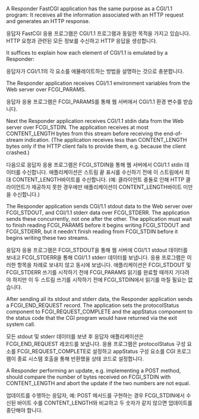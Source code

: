 A Responder FastCGI application has the same purpose as a CGI/1.1 program: It receives all the information associated with an HTTP request and generates an HTTP response.

응답자 FastCGI 응용 프로그램은 CGI/1.1 프로그램과 동일한 목적을 가지고 있습니다. HTTP 요청과 관련된 모든 정보를 수신하고 HTTP 응답을 생성합니다.

It suffices to explain how each element of CGI/1.1 is emulated by a Responder:

응답자가 CGI/1.1의 각 요소를 에뮬레이트하는 방법을 설명하는 것으로 충분합니다.

The Responder application receives CGI/1.1 environment variables from the Web server over FCGI_PARAMS.

응답자 응용 프로그램은 FCGI_PARAMS를 통해 웹 서버에서 CGI/1.1 환경 변수를 받습니다.

Next the Responder application receives CGI/1.1 stdin data from the Web server over FCGI_STDIN. The application receives at most CONTENT_LENGTH bytes from this stream before receiving the end-of-stream indication. (The application receives less than CONTENT_LENGTH bytes only if the HTTP client fails to provide them, e.g. because the client crashed.)

다음으로 응답자 응용 프로그램은 FCGI_STDIN을 통해 웹 서버에서 CGI/1.1 stdin 데이터를 수신합니다. 애플리케이션은 스트림 끝 표시를 수신하기 전에 이 스트림에서 최대 CONTENT_LENGTH바이트를 수신합니다. (예: 클라이언트 충돌로 인해 HTTP 클라이언트가 제공하지 못한 경우에만 애플리케이션이 CONTENT_LENGTH바이트 미만을 수신합니다.)

The Responder application sends CGI/1.1 stdout data to the Web server over FCGI_STDOUT, and CGI/1.1 stderr data over FCGI_STDERR. The application sends these concurrently, not one after the other. The application must wait to finish reading FCGI_PARAMS before it begins writing FCGI_STDOUT and FCGI_STDERR, but it needn't finish reading from FCGI_STDIN before it begins writing these two streams.

응답자 응용 프로그램은 FCGI_STDOUT을 통해 웹 서버에 CGI/1.1 stdout 데이터를 보내고 FCGI_STDERR을 통해 CGI/1.1 stderr 데이터를 보냅니다. 응용 프로그램은 이러한 항목을 차례로 보내지 않고 동시에 보냅니다. 애플리케이션은 FCGI_STDOUT 및 FCGI_STDERR 쓰기를 시작하기 전에 FCGI_PARAMS 읽기를 완료할 때까지 기다려야 하지만 이 두 스트림 쓰기를 시작하기 전에 FCGI_STDIN에서 읽기를 마칠 필요는 없습니다.

After sending all its stdout and stderr data, the Responder application sends a FCGI_END_REQUEST record. The application sets the protocolStatus component to FCGI_REQUEST_COMPLETE and the appStatus component to the status code that the CGI program would have returned via the exit system call.

모든 stdout 및 stderr 데이터를 보낸 후 응답자 애플리케이션은 FCGI_END_REQUEST 레코드를 보냅니다. 응용 프로그램은 protocolStatus 구성 요소를 FCGI_REQUEST_COMPLETE로 설정하고 appStatus 구성 요소를 CGI 프로그램이 종료 시스템 호출을 통해 반환했을 상태 코드로 설정합니다.

A Responder performing an update, e.g. implementing a POST method, should compare the number of bytes received on FCGI_STDIN with CONTENT_LENGTH and abort the update if the two numbers are not equal.

업데이트를 수행하는 응답자, 예: POST 메서드를 구현하는 경우 FCGI_STDIN에서 수신된 바이트 수를 CONTENT_LENGTH와 비교하고 두 숫자가 같지 않으면 업데이트를 중단해야 합니다.
